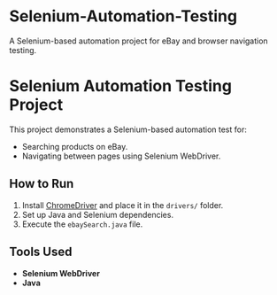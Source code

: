 # Selenium-Automation-Testing
A Selenium-based automation project for eBay and browser navigation testing.
# Selenium Automation Testing Project
This project demonstrates a Selenium-based automation test for:
- Searching products on eBay.
- Navigating between pages using Selenium WebDriver.

## How to Run
1. Install [ChromeDriver](https://chromedriver.chromium.org/) and place it in the `drivers/` folder.
2. Set up Java and Selenium dependencies.
3. Execute the `ebaySearch.java` file.

## Tools Used
- **Selenium WebDriver**
- **Java**
